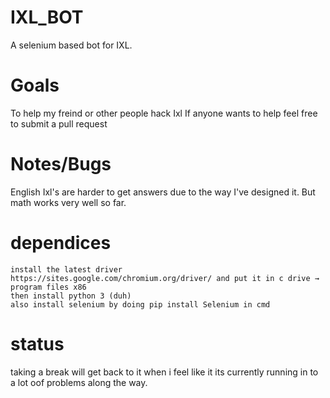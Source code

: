 # IXL_BOT
A selenium based bot for IXL. 
# Goals
To help my freind or other people hack Ixl 
If anyone wants to help feel free to submit a pull request
# Notes/Bugs
English Ixl's are harder to get answers due to the way I've designed it. But math works very well so far.
# dependices
    install the latest driver https://sites.google.com/chromium.org/driver/ and put it in c drive → program files x86 
    then install python 3 (duh)                
    also install selenium by doing pip install Selenium in cmd
# status 
taking a break will get back to it when i feel like it its currently running in to a lot oof problems along the way. 
